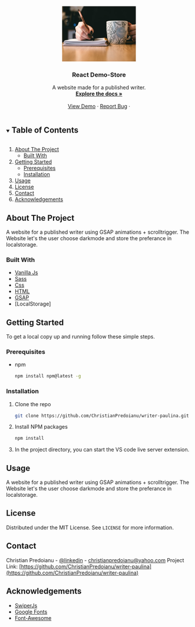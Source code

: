 <!-- PROJECT LOGO -->
<br />
<p align="center">
  <a href="https://github.com/ChristianPredoianu/writer-paulina">
    <img src="https://github.com/ChristianPredoianu/writer-paulina/blob/main/assets/parallax-img.jpg" alt="Logo" width="200" height="150">
  </a>

  <h3 align="center">React Demo-Store</h3>

  <p align="center">
   A website made for a published writer.
    <br />
    <a href="https://github.com/ChristianPredoianu/writer-paulina"><strong>Explore the docs »</strong></a>
    <br />
    <br />
    <a href="https://paulinany.se/">View Demo</a>
    ·
    <a href="https://github.com/ChristianPredoianu/writer-paulina/issues">Report Bug</a>
    ·
   
  </p>
</p>



<!-- TABLE OF CONTENTS -->
<details open="open">
  <summary><h2 style="display: inline-block">Table of Contents</h2></summary>
  <ol>
    <li>
      <a href="#about-the-project">About The Project</a>
      <ul>
        <li><a href="#built-with">Built With</a></li>
      </ul>
    </li>
    <li>
      <a href="#getting-started">Getting Started</a>
      <ul>
        <li><a href="#prerequisites">Prerequisites</a></li>
        <li><a href="#installation">Installation</a></li>
      </ul>
    </li>
    <li><a href="#usage">Usage</a></li>
    <li><a href="#license">License</a></li>
    <li><a href="#contact">Contact</a></li>
    <li><a href="#acknowledgements">Acknowledgements</a></li>
  </ol>
</details>



<!-- ABOUT THE PROJECT -->
## About The Project

A website for a published writer using GSAP animations + scrolltrigger. The Website let's the user choose darkmode and store the preferance in localstorage.

### Built With



* [Vanilla Js](https://developer.mozilla.org/en-US/docs/Web/JavaScript)
* [Sass](https://sass-lang.com/)
* [Css](https://www.w3.org/Style/CSS/Overview.en.html)
* [HTML](https://developer.mozilla.org/sv-SE/docs/Web/HTML)
* [GSAP](https://greensock.com/gsap/)
* [LocalStorage] 



<!-- GETTING STARTED -->
## Getting Started

To get a local copy up and running follow these simple steps.

### Prerequisites

* npm
  ```sh
  npm install npm@latest -g
  ```

### Installation

1. Clone the repo
   ```sh
   git clone https://github.com/ChristianPredoianu/writer-paulina.git
   ```
2. Install NPM packages
   ```sh
   npm install
   ```
   
3. In the project directory, you can start the VS code live server extension.
  


<!-- USAGE EXAMPLES -->
## Usage

A website for a published writer using GSAP animations + scrolltrigger. The Website let's the user choose darkmode and store the preferance in localstorage.



<!-- LICENSE -->
## License

Distributed under the MIT License. See `LICENSE` for more information.


<!-- CONTACT -->
## Contact

Christian Predoianu - [@linkedin](https://se.linkedin.com/in/christian-predoianu-369218157) - christianpredoianu@yahoo.com
Project Link: [https://github.com/ChristianPredoianu/writer-paulina](https://github.com/ChristianPredoianu/writer-paulina)



<!-- ACKNOWLEDGEMENTS -->
## Acknowledgements

* [SwiperJs](https://swiperjs.com/)
* [Google Fonts](https://fonts.google.com/)
* [Font-Awesome](https://fontawesome.com/)





<!-- MARKDOWN LINKS & IMAGES -->
<!-- https://www.markdownguide.org/basic-syntax/#reference-style-links -->
[contributors-shield]: https://img.shields.io/github/contributors/github_username/repo.svg?style=for-the-badge
[contributors-url]: https://github.com/github_username/repo/graphs/contributors
[forks-shield]: https://img.shields.io/github/forks/github_username/repo.svg?style=for-the-badge
[forks-url]: https://github.com/github_username/repo/network/members
[stars-shield]: https://img.shields.io/github/stars/github_username/repo.svg?style=for-the-badge
[stars-url]: https://github.com/github_username/repo/stargazers
[issues-shield]: https://img.shields.io/github/issues/github_username/repo.svg?style=for-the-badge
[issues-url]: https://github.com/github_username/repo/issues
[license-shield]: https://img.shields.io/github/license/github_username/repo.svg?style=for-the-badge
[license-url]: https://github.com/github_username/repo/blob/master/LICENSE.txt
[linkedin-shield]: https://img.shields.io/badge/-LinkedIn-black.svg?style=for-the-badge&logo=linkedin&colorB=555
[linkedin-url]: https://linkedin.com/in/github_username 
